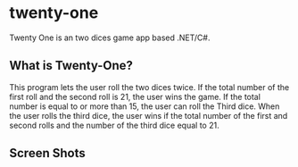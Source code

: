 # twenty-one
Twenty One is an two dices game app based .NET/C#.

## What is Twenty-One?
This program lets the user roll the two dices twice. 
If the total number of the first roll and the second roll is 21, the user wins the game.
If the total number is equal to or more than 15, the user can roll the Third dice.
When the user rolls the third dice, the user wins if the total number of the first and second rolls and the number of the third dice equal to 21.

## Screen Shots
